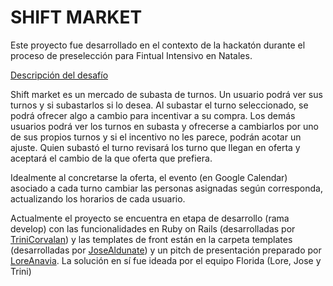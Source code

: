 # SHIFT MARKET

Este proyecto fue desarrollado en el contexto de la hackatón durante el proceso de preselección para Fintual Intensivo en Natales.

[Descripción del desafío](https://chileconvalley.notion.site/The-Chat-Market-96ef7cbe8fa341d2a0552ab9aad66d19)

Shift market es un mercado de subasta de turnos. 
Un usuario podrá ver sus turnos y si subastarlos si lo desea.
Al subastar el turno seleccionado, se podrá ofrecer algo a cambio para incentivar a su compra.
Los demás usuarios podrá ver los turnos en subasta y ofrecerse a cambiarlos por uno de sus propios turnos y si el incentivo no les parece, podrán acotar un ajuste.
Quien subastó el turno revisará los turno que llegan en oferta y aceptará el cambio de la que oferta que prefiera.

Idealmente al concretarse la oferta, el evento (en Google Calendar) asociado a cada turno cambiar las personas asignadas según corresponda, actualizando los horarios de cada usuario.

Actualmente el proyecto se encuentra en etapa de desarrollo (rama develop) con las funcionalidades en Ruby on Rails (desarrolladas por [TriniCorvalan](https://github.com/TriniCorvalan/)) y las templates de front están en la carpeta templates (desarrolladas por [JoseAldunate](https://github.com/JoseAldunate)) y un pitch de presentación preparado por [LoreAnavia](mailto:lorena.anavia@gmail.com). La solución en sí fue ideada por el equipo Florida (Lore, Jose y Trini)